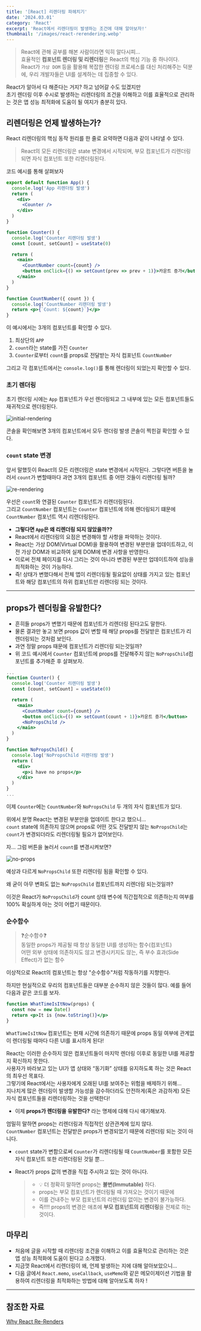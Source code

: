 ```yaml
---
title: '[React] 리렌더링 파헤치기'
date: '2024.03.01'
category: 'React'
excerpt: 'React에서 리렌더링이 발생하는 조건에 대해 알아보자!'
thumbnail: '/images/react-rerendering.webp'
---
```


> React에 관해 공부를 해본 사람이라면 익히 알다시피… <br/>
> 효율적인 **컴포넌트 렌더링 및 리렌더링**은 React의 핵심 기능 중 하나이다.<br/>
> React가 `가상 DOM` 등을 활용해 복잡한 렌더링 프로세스를 대신 처리해주는 덕분에, 우리 개발자들은 UI를 설계하는 데 집중할 수 있다.

React가 알아서 다 해준다는 거지? 하고 넘어갈 수도 있겠지만<br/>
초기 렌더링 이후 수시로 발생하는 리렌더링의 조건을 이해하고 이를 효율적으로 관리하는 것은 앱 성능 최적화에 도움이 될 여지가 충분히 있다.<br/>

## 리렌더링은 언제 발생하는가?

React 리렌더링의 핵심 동작 원리를 한 줄로 요약하면 다음과 같이 나타낼 수 있다.

> React의 모든 리렌더링은 state 변경에서 시작되며, 부모 컴포넌트가 리렌더링되면 자식 컴포넌트 또한 리렌더링된다.

코드 예시를 통해 살펴보자

```jsx
export default function App() {
  console.log('App 리렌더링 발생')
  return (
    <div>
      <Counter />
    </div>
  )
}

function Counter() {
  console.log('Counter 리렌더링 발생')
  const [count, setCount] = useState(0)

  return (
    <main>
      <CountNumber count={count} />
      <button onClick={() => setCount(prev => prev + 1)}>카운트 증가</button>
    </main>
  )
}

function CountNumber({ count }) {
  console.log('CountNumber 리렌더링 발생')
  return <p>{`Count: ${count}`}</p>
}
```

이 예시에서는 3개의 컴포넌트를 확인할 수 있다.

1. 최상단의 `APP`
2. `count`라는 state를 가진 `Counter`
3. `Counter`로부터 `count`를 props로 전달받는 자식 컴포넌트 `CountNumber`

그리고 각 컴포넌트에서는 `console.log()`를 통해 렌더링이 되었는지 확인할 수 있다.

### 초기 렌더링

초기 렌더링 시에는 `App` 컴포넌트가 우선 렌더링되고 그 내부에 있는 모든 컴포넌트들도 재귀적으로 렌더링된다.

![initial-rendering](https://github.com/crucial-sub/odot/assets/87363422/7dd3039e-b9b8-437d-b3bb-156d8f2c733b)

콘솔을 확인해보면 3개의 컴포넌트에서 모두 렌더링 발생 콘솔이 찍힌걸 확인할 수 있다.

### `count` state 변경

앞서 말했듯이 React의 모든 리렌더링은 state 변경에서 시작된다.
그렇다면 버튼을 눌러서 `count`가 변할때마다 과연 3개의 컴포넌트 중 어떤 것들이 리렌더링 될까?

![re-rendering](https://github.com/crucial-sub/odot/assets/87363422/b79dc60b-3755-4d74-be8a-5f1a772880a7)

우선은 `count`와 연결된 `Counter` 컴포넌트가 리렌더링된다.<br/>
그리고 `CountNumber` 컴포넌트는 `Counter` 컴포넌트에 의해 렌더링되기 떄문에 `CountNumber` 컴포넌트 역시 리렌더링된다.

- **그렇다면 `App`은 왜 리렌더링 되지 않았을까??**
- React에서 리렌더링의 요점은 변경해야 할 사항을 파악하는 것이다.
- React는 가상 DOM(Virtual DOM)을 활용하여 변경된 부분만을 업데이트하고, 이전 가상 DOM과 비교하여 실제 DOM에 변경 사항을 반영한다.
- 이로써 전체 페이지를 다시 그리는 것이 아니라 변경된 부분만 업데이트하여 성능을 최적화하는 것이 가능하다.
- 즉! 상태가 변했다해서 전체 앱이 리렌더링될 필요없이 상태를 가지고 있는 컴포넌트와 해당 컴포넌트의 하위 컴포넌트만 리렌더링 되는 것이다.

---

## props가 렌더링을 유발한다?

- 흔히들 props가 변했기 때문에 컴포넌트가 리렌더링 된다고도 말한다.
- 물론 결과만 놓고 보면 props 값이 변할 때 해당 props를 전달받은 컴포넌트가 리렌더링되는 것처럼 보인다.
- 과연 정말 props 때문에 컴포넌트가 리렌더링 되는것일까?
- 위 코드 예시에서 `Counter` 컴포넌트에 props를 전달해주지 않는 `NoPropsChild`컴포넌트를 추가해준 후 살펴보자.

```jsx
...
function Counter() {
  console.log('Counter 리렌더링 발생')
  const [count, setCount] = useState(0)

  return (
    <main>
      <CountNumber count={count} />
      <button onClick={() => setCount(count + 1)}>카운트 증가</button>
      <NoPropsChild />
    </main>
  )
}

function NoPropsChild() {
  console.log('NoPropsChild 리렌더링 발생')
  return (
    <div>
      <p>i have no props</p>
    </div>
  )
}
...
```

이제 `Counter`에는 `CountNumber`와 `NoPropsChild` 두 개의 자식 컴포넌트가 있다.

위에서 분명 React는 변경된 부분만을 업데이트 한다고 했으니...<br/>
`count` state에 의존하지 않으며 props로 어떤 것도 전달받지 않는 `NoPropsChild`는 <br/>
`count`가 변경되더라도 리렌더링될 필요가 없어보인다.

자... 그럼 버튼을 눌러서 `count`를 변경시켜보면?

![no-props](https://github.com/crucial-sub/odot/assets/87363422/42851368-a384-4528-b36d-ff25f61a8307)

예상과 다르게 `NoPropsChild` 또한 리렌더링 됨을 확인할 수 있다.

왜 굳이 아무 변화도 없는 `NoPropsChild` 컴포넌트까지 리렌더링 되는것일까?

이것은 React가 `NoPropsChild`가 count 상태 변수에 직간접적으로 의존하는지 여부를 100% 확실하게 아는 것이 어렵기 때문이다.

### 순수함수

> ❓순수함수❓ <br/>
> 동일한 props가 제공될 때 항상 동일한 UI를 생성하는 함수(컴포넌트) <br/>
> 어떤 외부 상태에 의존하지도 않고 변경시키지도 않는, 즉 부수 효과(Side Effect)가 없는 함수

이상적으로 React의 컴포넌트는 항상 "순수함수"처럼 작동하기를 지향한다.

하지만 현실적으로 우리의 컴포넌트들은 대부분 순수하지 않은 것들이 많다.
예를 들어 다음과 같은 코드를 보자.

```jsx
function WhatTimeIsItNow(props) {
  const now = new Date()
  return <p>It is {now.toString()}</p>
}
```

`WhatTimeIsItNow` 컴포넌트는 현재 시간에 의존하기 때문에 props 동일 여부에 관계없이 렌더링될 때마다 다른 UI를 표시하게 된다!

React는 이러한 순수하지 않은 컴포넌트들이 마지막 렌더링 이후로 동일한 UI를 제공할지 확신하지 못한다.</br>
사용자가 바라보고 있는 UI가 앱 상태와 “동기화” 상태를 유지하도록 하는 것은 React의 최우선 목표다.</br>
그렇기에 React에서는 사용자에게 오래된 UI를 보여주는 위험을 배제하기 위해...</br>
지나치게 많은 렌더링이 발생할 가능성을 감수하더라도 안전하게(혹은 과감하게) 모든 자식 컴포넌트들을 리렌더링하는 것을 선택한다!

- 이제 **props가 렌더링을 유발한다?** 라는 명제에 대해 다시 얘기해보자.

엄밀히 말하면 props는 리렌더링과 직접적인 상관관계에 있지 않다. </br>
`CountNumber` 컴포넌트는 전달받은 props가 변경되었기 때문에 리렌더링 되는 것이 아니다.

- `count` state가 변함으로써 `Counter`가 리렌더링될 때 `CountNumber`를 포함한 모든 자식 컴포넌트 또한 리렌더링된 것일 뿐...
- React가 props 값의 변경을 직접 주시하고 있는 것이 아니다.

  > - 💡 더 정확히 말하면 props는 **불변(Immutable)** 하다.
  > - props는 부모 컴포넌트가 렌더링될 때 가져오는 것이기 때문에
  > - 이를 건내주는 부모 컴포넌트의 리렌더링 없이는 변경이 불가능하다.
  > - 즉!!!! props의 변경은 애초에 **부모 컴포넌트의 리렌더링**을 전제로 하는 것이다.

## 마무리

- 처음에 글을 시작할 때 리렌더링 조건을 이해하고 이를 효율적으로 관리하는 것은 앱 성능 최적화에 도움이 된다고 소개했다.
- 지금껏 React에서 리렌더링이 왜, 언제 발생하는 지에 대해 알아보았으니...
- 다음 글에서 `React.memo`, `useCallback`, `useMemo`와 같은 메모이제이션 기법을 활용하여 리렌더링을 최적화하는 방법에 대해 알아보도록 하자 !

---

## 참조한 자료

[Why React Re-Renders](https://www.joshwcomeau.com/react/why-react-re-renders/)
